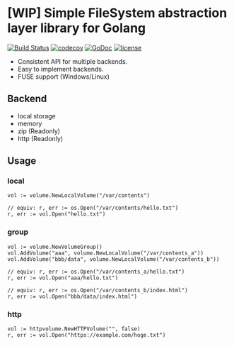 # [WIP] Simple FileSystem abstraction layer library for Golang

[![Build Status](https://github.com/binzume/cfs/actions/workflows/test.yaml/badge.svg)](https://github.com/binzume/cfs/actions)
[![codecov](https://codecov.io/gh/binzume/cfs/branch/master/graph/badge.svg)](https://codecov.io/gh/binzume/cfs)
[![GoDoc](https://godoc.org/github.com/binzume/cfs?status.svg)](https://godoc.org/github.com/binzume/cfs)
[![license](https://img.shields.io/badge/license-MIT-4183c4.svg)](https://github.com/binzume/cfs/blob/master/LICENSE)

- Consistent API for multiple backends.
- Easy to implement backends.
- FUSE support (Windows/Linux)

## Backend

- local storage
- memory
- zip (Readonly)
- http (Readonly)

## Usage

### local

```golang
vol := volume.NewLocalVolume("/var/contents")

// equiv: r, err := os.Open("/var/contents/hello.txt")
r, err := vol.Open("hello.txt")
```

### group

```golang
vol := volume.NewVolumeGroup()
vol.AddVolume("aaa", volume.NewLocalVolume("/var/contents_a"))
vol.AddVolume("bbb/data", volume.NewLocalVolume("/var/contents_b"))

// equiv: r, err := os.Open("/var/contents_a/hello.txt")
r, err := vol.Open("aaa/hello.txt")

// equiv: r, err := os.Open("/var/contents_b/index.html")
r, err := vol.Open("bbb/data/index.html")
```

### http

```golang
vol := httpvolume.NewHTTPVolume("", false)
r, err := vol.Open("https://example.com/hoge.txt")
```
